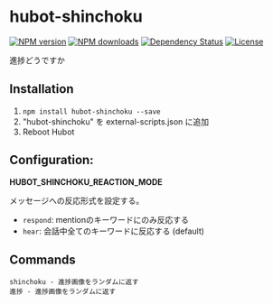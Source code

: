 # hubot-shinchoku

[![NPM version][npm-image]][npm-url]
[![NPM downloads][npm-download-image]][npm-download-url]
[![Dependency Status][daviddm-image]][daviddm-url]
[![License][license-image]][license-url]

進捗どうですか

## Installation

1. `npm install hubot-shinchoku --save`
2. "hubot-shinchoku" を external-scripts.json に追加
4. Reboot Hubot

## Configuration:

**HUBOT_SHINCHOKU_REACTION_MODE**

メッセージへの反応形式を設定する。

- `respond`: mentionのキーワードにのみ反応する
- `hear`: 会話中全てのキーワードに反応する (default)

## Commands

```
shinchoku - 進捗画像をランダムに返す
進捗 - 進捗画像をランダムに返す
```


[npm-url]: https://www.npmjs.com/package/hubot-shinchoku
[npm-image]: https://img.shields.io/npm/v/hubot-shinchoku.svg?style=flat-square
[npm-download-url]: https://www.npmjs.com/package/hubot-shinchoku
[npm-download-image]: https://img.shields.io/npm/dt/hubot-shinchoku.svg?style=flat-square
[daviddm-url]: https://david-dm.org/moqada/hubot-shinchoku
[daviddm-image]: https://img.shields.io/david/moqada/hubot-shinchoku.svg?style=flat-square
[license-url]: http://opensource.org/licenses/MIT
[license-image]: https://img.shields.io/npm/l/hubot-shinchoku.svg?style=flat-square
